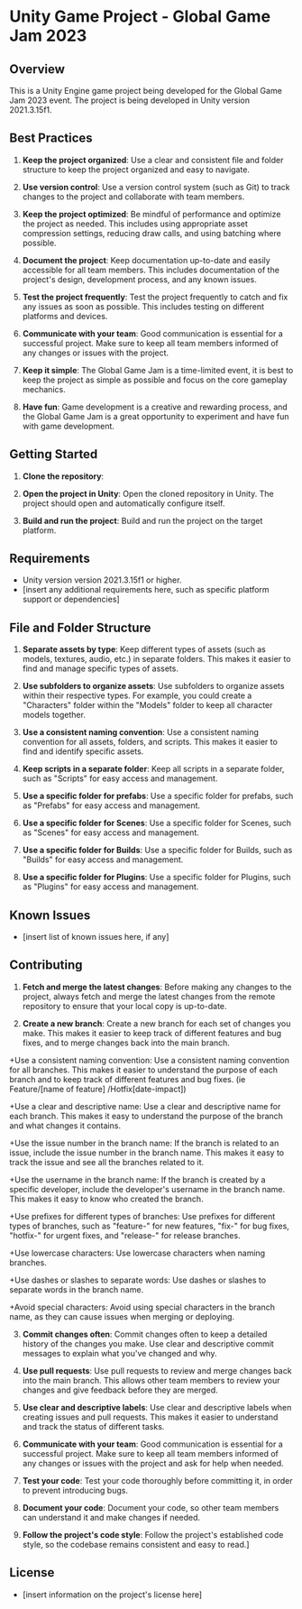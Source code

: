 # Unity Game Project - Global Game Jam 2023

## Overview

This is a Unity Engine game project being developed for the Global Game Jam 2023 event. The project is being developed in Unity version 2021.3.15f1.

## Best Practices

1. **Keep the project organized**: Use a clear and consistent file and folder structure to keep the project organized and easy to navigate.

2. **Use version control**: Use a version control system (such as Git) to track changes to the project and collaborate with team members.

3. **Keep the project optimized**: Be mindful of performance and optimize the project as needed. This includes using appropriate asset compression settings, reducing draw calls, and using batching where possible.

4. **Document the project**: Keep documentation up-to-date and easily accessible for all team members. This includes documentation of the project's design, development process, and any known issues.

5. **Test the project frequently**: Test the project frequently to catch and fix any issues as soon as possible. This includes testing on different platforms and devices.

6. **Communicate with your team**: Good communication is essential for a successful project. Make sure to keep all team members informed of any changes or issues with the project.

7. **Keep it simple**: The Global Game Jam is a time-limited event, it is best to keep the project as simple as possible and focus on the core gameplay mechanics.

8. **Have fun**: Game development is a creative and rewarding process, and the Global Game Jam is a great opportunity to experiment and have fun with game development.


## Getting Started

1. **Clone the repository**: 

2. **Open the project in Unity**: Open the cloned repository in Unity. The project should open and automatically configure itself.

3. **Build and run the project**: Build and run the project on the target platform.

## Requirements

- Unity version version 2021.3.15f1 or higher.
- [insert any additional requirements here, such as specific platform support or dependencies]

## File and Folder Structure

1. **Separate assets by type**: Keep different types of assets (such as models, textures, audio, etc.) in separate folders. This makes it easier to find and manage specific types of assets.

2. **Use subfolders to organize assets**: Use subfolders to organize assets within their respective types. For example, you could create a "Characters" folder within the "Models" folder to keep all character models together.

3. **Use a consistent naming convention**: Use a consistent naming convention for all assets, folders, and scripts. This makes it easier to find and identify specific assets.

4. **Keep scripts in a separate folder**: Keep all scripts in a separate folder, such as "Scripts" for easy access and management.

5. **Use a specific folder for prefabs**: Use a specific folder for prefabs, such as "Prefabs" for easy access and management.

6. **Use a specific folder for Scenes**: Use a specific folder for Scenes, such as "Scenes" for easy access and management.

7. **Use a specific folder for Builds**: Use a specific folder for Builds, such as "Builds" for easy access and management.

8. **Use a specific folder for Plugins**: Use a specific folder for Plugins, such as "Plugins" for easy access and management.


## Known Issues

- [insert list of known issues here, if any]

## Contributing

1. **Fetch and merge the latest changes**: Before making any changes to the project, always fetch and merge the latest changes from the remote repository to ensure that your local copy is up-to-date.

2. **Create a new branch**: Create a new branch for each set of changes you make. This makes it easier to keep track of different features and bug fixes, and to merge changes back into the main branch.

+Use a consistent naming convention: Use a consistent naming convention for all branches. This makes it easier to understand the purpose of each branch and to keep track of different features and bug fixes.
(ie Feature/[name of feature] /Hotfix[date-impact])

+Use a clear and descriptive name: Use a clear and descriptive name for each branch. This makes it easy to understand the purpose of the branch and what changes it contains.

+Use the issue number in the branch name: If the branch is related to an issue, include the issue number in the branch name. This makes it easy to track the issue and see all the branches related to it.

+Use the username in the branch name: If the branch is created by a specific developer, include the developer's username in the branch name. This makes it easy to know who created the branch.

+Use prefixes for different types of branches: Use prefixes for different types of branches, such as "feature-" for new features, "fix-" for bug fixes, "hotfix-" for urgent fixes, and "release-" for release branches.

+Use lowercase characters: Use lowercase characters when naming branches.

+Use dashes or slashes to separate words: Use dashes or slashes to separate words in the branch name.

+Avoid special characters: Avoid using special characters in the branch name, as they can cause issues when merging or deploying.

3. **Commit changes often**: Commit changes often to keep a detailed history of the changes you make. Use clear and descriptive commit messages to explain what you've changed and why.

4. **Use pull requests**: Use pull requests to review and merge changes back into the main branch. This allows other team members to review your changes and give feedback before they are merged.

5. **Use clear and descriptive labels**: Use clear and descriptive labels when creating issues and pull requests. This makes it easier to understand and track the status of different tasks.

6. **Communicate with your team**: Good communication is essential for a successful project. Make sure to keep all team members informed of any changes or issues with the project and ask for help when needed.

7. **Test your code**: Test your code thoroughly before committing it, in order to prevent introducing bugs.

8. **Document your code**: Document your code, so other team members can understand it and make changes if needed.

9. **Follow the project's code style**: Follow the project's established code style, so the codebase remains consistent and easy to read.]

## License

- [insert information on the project's license here]

